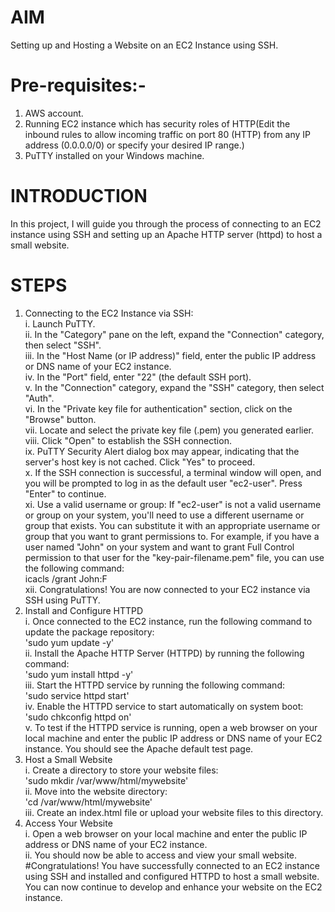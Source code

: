 # AIM 
Setting up and Hosting a Website on an EC2 Instance using SSH.
# Pre-requisites:-
1.	AWS account.
2.	Running EC2 instance which has security roles of HTTP(Edit the inbound rules to allow incoming traffic on port 80 (HTTP) from any IP address (0.0.0.0/0) or specify your desired IP range.)
3.	PuTTY installed on your Windows machine.
# INTRODUCTION 
In this project, I will guide you through the process of connecting to an EC2 instance using SSH and setting up an Apache HTTP server (httpd) to host a small website. 
# STEPS
1. Connecting to the EC2 Instance via SSH:  
i.	Launch PuTTY.  
ii.	In the "Category" pane on the left, expand the "Connection" category, then select "SSH".  
iii.	In the "Host Name (or IP address)" field, enter the public IP address or DNS name of your EC2 instance.  
iv.	In the "Port" field, enter "22" (the default SSH port).  
v.	In the "Connection" category, expand the "SSH" category, then select "Auth".  
vi.	In the "Private key file for authentication" section, click on the "Browse" button.  
vii.	Locate and select the private key file (.pem) you generated earlier.  
viii.	Click "Open" to establish the SSH connection.  
ix.	PuTTY Security Alert dialog box may appear, indicating that the server's host key is not cached. Click "Yes" to proceed.  
x.	If the SSH connection is successful, a terminal window will open, and you will be prompted to log in as the default user "ec2-user". Press "Enter" to continue.  
xi.	Use a valid username or group: If "ec2-user" is not a valid username or group on your system, you'll need to use a different username or group that exists. You can substitute it with an appropriate username or group that you want to grant permissions to. For example, if you have a user named "John" on your system and want to grant Full Control permission to that user for the "key-pair-filename.pem" file, you can use the following command:  
icacls <file> /grant John:F  
xii.	Congratulations! You are now connected to your EC2 instance via SSH using PuTTY.  
2.	Install and Configure HTTPD  
i.	Once connected to the EC2 instance, run the following command to update the package repository:  
'sudo yum update -y'  
ii.	Install the Apache HTTP Server (HTTPD) by running the following command:  
'sudo yum install httpd -y'  
iii.	Start the HTTPD service by running the following command:  
'sudo service httpd start'  
iv.	Enable the HTTPD service to start automatically on system boot:  
'sudo chkconfig httpd on'  
v.	To test if the HTTPD service is running, open a web browser on your local machine and enter the public IP address or DNS name of your EC2 instance. You should see the Apache default test page.   
3.	Host a Small Website  
i.	Create a directory to store your website files:  
'sudo mkdir /var/www/html/mywebsite'  
ii.	Move into the website directory:  
'cd /var/www/html/mywebsite'  
iii.	Create an index.html file or upload your website files to this directory.  
4.	Access Your Website   
i.	Open a web browser on your local machine and enter the public IP address or DNS name of your EC2 instance.  
ii.	You should now be able to access and view your small website.  
#Congratulations! You have successfully connected to an EC2 instance using SSH and installed and configured HTTPD to host a small website. You can now continue to develop and enhance your website on the EC2 instance.  





